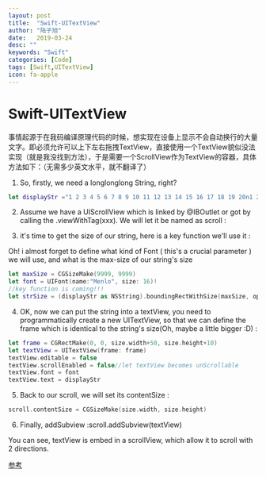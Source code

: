 ```yaml
---
layout: post
title:  "Swift-UITextView"
author: "陆子旭"
date:   2019-03-24
desc: ""
keywords: "Swift"
categories: [Code]
tags: [Swift,UITextView]
icon: fa-apple
---
```


# Swift-UITextView

事情起源于在我码编译原理代码的时候，想实现在设备上显示不会自动换行的大量文字。即必须允许可以上下左右拖拽TextView，直接使用一个TextView貌似没法实现（就是我没找到方法），于是需要一个ScrollView作为TextView的容器，具体方法如下：（无需多少英文水平，就不翻译了）

1. So, firstly, we need a longlonglong String, right?

```swift
let displayStr ="1 2 3 4 5 6 7 8 9 10 11 12 13 14 15 16 17 18 19 20n1 2 3 4 5 6 7 8 9 10 11 12 13 14 15 16 17 18 19 20"
```

2. Assume we have a UIScrollView which is linked by @IBOutlet or got by calling the .viewWithTag(xxx). We will let it be named as scroll :

3. it's time to get the size of our string, here is a key function we'll use it :

Oh! i almost forget to define what kind of Font ( this's a crucial parameter ) we will use, and what is the max-size of our string's size

```swift
let maxSize = CGSizeMake(9999, 9999)
let font = UIFont(name:"Menlo", size: 16)!
//key function is coming!!!
let strSize = (displayStr as NSString).boundingRectWithSize(maxSize, options: NSStringDrawingOptions.UsesLineFragmentOrigin, attributes: [NSFontAttributeName : font], context: nil)
```

4. OK, now we can put the string into a textView, you need to programmatically create a new UITextView, so that we can define the frame which is identical to the string's size(Oh, maybe a little bigger :D) :

```swift
let frame = CGRectMake(0, 0, size.width+50, size.height+10)
let textView = UITextView(frame: frame)
textView.editable = false
textView.scrollEnabled = false//let textView becomes unScrollable
textView.font = font
textView.text = displayStr
```

5. Back to our scroll, we will set its contentSize :

```swift
scroll.contentSize = CGSizeMake(size.width, size.height)
```

6. Finally, addSubview :scroll.addSubview(textView)

You can see, textView is embed in a scrollView, which allow it to scroll with 2 directions.

[参考](https://ask.helplib.com/c/12417391)
